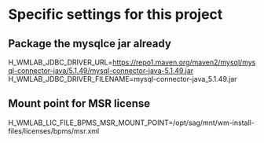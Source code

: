 # Specific settings for this project

## Package the mysqlce jar already
H_WMLAB_JDBC_DRIVER_URL=https://repo1.maven.org/maven2/mysql/mysql-connector-java/5.1.49/mysql-connector-java-5.1.49.jar
H_WMLAB_JDBC_DRIVER_FILENAME=mysql-connector-java_5.1.49.jar

## Mount point for MSR license
H_WMLAB_LIC_FILE_BPMS_MSR_MOUNT_POINT=/opt/sag/mnt/wm-install-files/licenses/bpms/msr.xml
